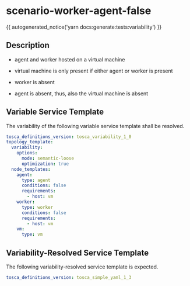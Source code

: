 # scenario-worker-agent-false

{{ autogenerated_notice('yarn docs:generate:tests:variability') }}

## Description

- agent and worker hosted on a virtual machine
- virtual machine is only present if either agent or worker is present
- worker is absent

- agent is absent, thus, also the virtual machine is absent


## Variable Service Template

The variability of the following variable service template shall be resolved.

```yaml linenums="1"
tosca_definitions_version: tosca_variability_1_0
topology_template:
  variability:
    options:
      mode: semantic-loose
      optimization: true
  node_templates:
    agent:
      type: agent
      conditions: false
      requirements:
        - host: vm
    worker:
      type: worker
      conditions: false
      requirements:
        - host: vm
    vm:
      type: vm
```



## Variability-Resolved Service Template

The following variability-resolved service template is expected.

```yaml linenums="1"
tosca_definitions_version: tosca_simple_yaml_1_3
```


